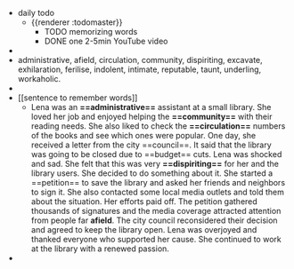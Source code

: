 - daily todo
	- {{renderer :todomaster}}
		- TODO memorizing words
		- DONE one 2-5min YouTube video
-
- administrative, afield, circulation, community, dispiriting, excavate, exhilaration, ferilise, indolent, intimate, reputable, taunt, underling, workaholic.
-
- [[sentence to remember words]]
	- Lena was an **==administrative==** assistant at a small library. She loved her job and enjoyed helping the **==community==** with their reading needs. She also liked to check the **==circulation==** numbers of the books and see which ones were popular. One day, she received a letter from the city ==council==. It said that the library was going to be closed due to ==budget== cuts. Lena was shocked and sad. She felt that this was very **==dispiriting==** for her and the library users. She decided to do something about it. She started a ==petition== to save the library and asked her friends and neighbors to sign it. She also contacted some local media outlets and told them about the situation. Her efforts paid off. The petition gathered thousands of signatures and the media coverage attracted attention from people far **afield**. The city council reconsidered their decision and agreed to keep the library open. Lena was overjoyed and thanked everyone who supported her cause. She continued to work at the library with a renewed passion.
-